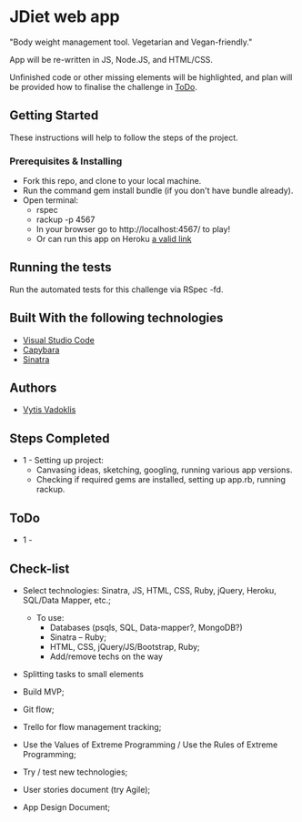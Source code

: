 # JDiet web app

"Body weight management tool. Vegetarian and Vegan-friendly."

App will be re-written in JS, Node.JS, and HTML/CSS.

Unfinished code or other missing elements will be highlighted, and plan will be provided how to finalise the challenge in [ToDo](#todo).

## Getting Started

These instructions will help to follow the steps of the project.

### Prerequisites & Installing

- Fork this repo, and clone to your local machine.
- Run the command gem install bundle (if you don't have bundle already).
- Open terminal:
	- rspec
	- rackup -p 4567
	- In your browser go to http://localhost:4567/ to play!
	- Or can run this app on Heroku [a valid link](https://example.com/)


## Running the tests

Run the automated tests for this challenge via RSpec -fd.

## Built With the following technologies

* [Visual Studio Code](https://code.visualstudio.com/)
* [Capybara](https://capybaraworkout.herokuapp.com/)
* [Sinatra](http://sinatrarb.com/)

## Authors

* [Vytis Vadoklis](https://github.com/VytisVA)

## Steps Completed

- 1 - Setting up project:
	- Canvasing ideas, sketching, googling, running various app versions.
	- Checking if required gems are installed, setting up app.rb, running rackup.		  	

## ToDo

- 1 - 

## Check-list

* Select technologies: Sinatra, JS, HTML, CSS, Ruby, jQuery, Heroku, SQL/Data Mapper, etc.;
	- To use:
        - Databases (psqls, SQL, Data-mapper?, MongoDB?)
        - Sinatra – Ruby;
        - HTML, CSS, jQuery/JS/Bootstrap, Ruby;
        - Add/remove techs on the way

* Splitting tasks to small elements

* Build MVP;

* Git flow;

* Trello for flow management tracking; 

* Use the Values of Extreme Programming / Use the Rules of Extreme Programming;

* Try / test new technologies; 

* User stories document (try Agile);

* App Design Document;